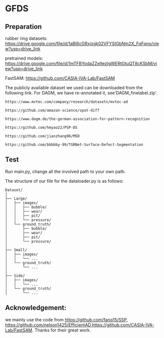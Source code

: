 # GFDS

## Preparation
rubber ring datasets: https://drive.google.com/file/d/1aBI6cGRxjzgk02VFYSIGbNm2X_FqFqno/view?usp=drive_link

pretrained models: https://drive.google.com/file/d/1mTFBYodaZZeltezIgWERtGtuQT8cKSbM/view?usp=drive_link

FastSAM: https://github.com/CASIA-IVA-Lab/FastSAM

The publicly available dataset we used can be downloaded from the following link. For DAGM, we have re-annotated it, see'DAGM_finelabel.zip'.

    https://www.mvtec.com/company/research/datasets/mvtec-ad
    
    https://github.com/amazon-science/spot-diff
    
    https://www.dagm.de/the-german-association-for-pattern-recognition
    
    https://github.com/hmyao22/PSP-DS
    
    https://github.com/jianzhang96/MSD
    
    https://github.com/bbbbby-99/TGRNet-Surface-Defect-Segmentation

## Test
Run main.py, change all the involved path to your own path.

The structure of our file for the dataloader.py is as follows:

```
Dataset/
│
├── Large/
│   ├── images/
│   │   ├── bubble/
│   │   ├── wear/
│   │   ├── pit/
│   │   └── pressure/
│   └── ground_truth/
│       ├── bubble/
│       ├── wear/
│       ├── pit/
│       └── pressure/
│
├── Small/
│   ├── images/
│   │   └── ...
│   └── ground_truth/
│       └── ...
│
├── Side/
│   ├── images/
│   │   └── ...
│   └── ground_truth/
│       └── ...
```
## Acknowledgement:
we mainly use the code from https://github.com/fanq15/SSP, https://github.com/nelson1425/EfficientAD,https://github.com/CASIA-IVA-Lab/FastSAM. Thanks for their great work.

